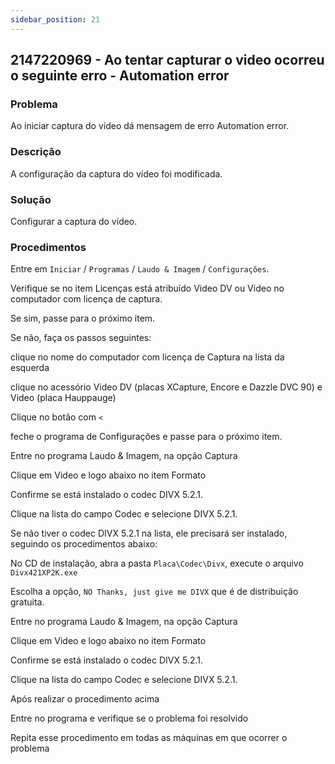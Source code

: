 ```yaml
---
sidebar_position: 21
---
```


## 2147220969 - Ao tentar capturar o video ocorreu o seguinte erro - Automation error

### Problema

Ao iniciar captura do vídeo dá mensagem de erro Automation
error.

### Descrição

A configuração da captura do vídeo foi modificada.

### Solução

Configurar a captura do vídeo.

### Procedimentos

Entre em `Iniciar` / `Programas` / `Laudo & Imagem` / `Configurações`.

Verifique se no item Licenças está atribuído Video DV ou Video
no computador com licença de captura.

Se sim, passe para o próximo item.

Se não, faça os passos seguintes:

clique no nome do computador com licença de Captura na lista da
esquerda

clique no acessório Video DV (placas XCapture, Encore e Dazzle
DVC 90) e Video (placa Hauppauge)

Clique no botão com `<`

feche o programa de Configurações e passe para o próximo item.

Entre no programa Laudo & Imagem, na opção Captura

Clique em Video e logo abaixo no item Formato

Confirme se está instalado o codec DIVX 5.2.1.

Clique na lista do campo Codec e selecione DIVX 5.2.1.

Se não tiver o codec DIVX 5.2.1 na lista, ele precisará ser
instalado, seguindo os procedimentos abaixo:

No CD de instalação, abra a pasta `Placa\Codec\Divx`, execute o
arquivo `Divx421XP2K.exe`

Escolha a opção, `NO Thanks, just give me DIVX` que é de
distribuição gratuita.

Entre no programa Laudo & Imagem, na opção Captura

Clique em Video e logo abaixo no item Formato

Confirme se está instalado o codec DIVX 5.2.1.

Clique na lista do campo Codec e selecione DIVX 5.2.1.

Após realizar o procedimento acima

Entre no programa e verifique se o problema foi resolvido

Repita esse procedimento em todas as máquinas em que ocorrer o
problema